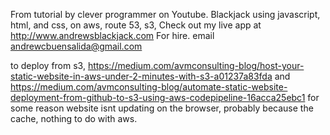 From tutorial by clever programmer on Youtube.
Blackjack using javascript, html, and css, on aws, route 53, s3,
Check out my live app at http://www.andrewsblackjack.com
For hire. email andrewcbuensalida@gmail.com

to deploy from s3, https://medium.com/avmconsulting-blog/host-your-static-website-in-aws-under-2-minutes-with-s3-a01237a83fda
and https://medium.com/avmconsulting-blog/automate-static-website-deployment-from-github-to-s3-using-aws-codepipeline-16acca25ebc1
for some reason website isnt updating on the browser, probably because the cache, nothing to do with aws.
